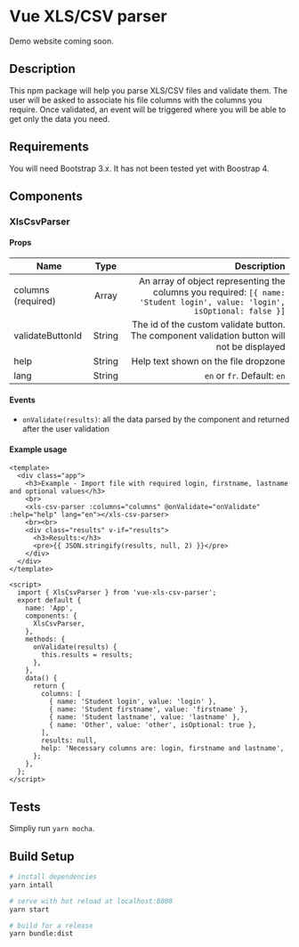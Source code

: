 # Vue XLS/CSV parser

Demo website coming soon.

## Description

This npm package will help you parse XLS/CSV files and validate them. The user will be asked to associate his file columns with the columns you require. Once validated, an event will be triggered where you will be able to get only the data you need.

## Requirements

You will need Bootstrap 3.x. It has not been tested yet with Boostrap 4.

## Components

### XlsCsvParser

#### Props

| Name        | Type           | Description  |
| ------------ |:-------------:| -----:|
| columns (required) | Array | An array of object representing the columns you required: `[{ name: 'Student login', value: 'login', isOptional: false }]` |
| validateButtonId | String | The id of the custom validate button. The component validation button will not be displayed |
| help | String  |  Help text shown on the file dropzone |
| lang | String | `en` or `fr`. Default: `en` |

#### Events

- `onValidate(results)`: all the data parsed by the component and returned after the user validation

#### Example usage

```vuejs
<template>
  <div class="app">
    <h3>Example - Import file with required login, firstname, lastname and optional values</h3>
    <br>
    <xls-csv-parser :columns="columns" @onValidate="onValidate" :help="help" lang="en"></xls-csv-parser>
    <br><br>
    <div class="results" v-if="results">
      <h3>Results:</h3>
      <pre>{{ JSON.stringify(results, null, 2) }}</pre>
    </div>
  </div>
</template>

<script>
  import { XlsCsvParser } from 'vue-xls-csv-parser';
  export default {
    name: 'App',
    components: {
      XlsCsvParser,
    },
    methods: {
      onValidate(results) {
        this.results = results;
      },
    },
    data() {
      return {
        columns: [
          { name: 'Student login', value: 'login' },
          { name: 'Student firstname', value: 'firstname' },
          { name: 'Student lastname', value: 'lastname' },
          { name: 'Other', value: 'other', isOptional: true },
        ],
        results: null,
        help: 'Necessary columns are: login, firstname and lastname',
      };
    },
  };
</script>
```

## Tests

Simpliy run `yarn mocha`.

## Build Setup

``` bash
# install dependencies
yarn intall

# serve with hot reload at localhost:8080
yarn start

# build for a release
yarn bundle:dist
```
